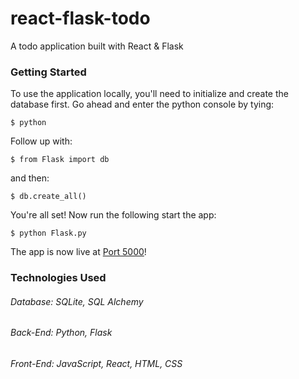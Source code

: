 # react-flask-todo
A todo application built with React &amp; Flask

### Getting Started
To use the application locally, you'll need to initialize and create
the database first. Go ahead and enter the python console by tying:

`$ python`

Follow up with:

`$ from Flask import db`

and then:

`$ db.create_all()`

You're all set! Now run the following start the app:

`$ python Flask.py`

The app is now live at [Port 5000](http://localhost:5000/)!

### Technologies Used
###### Database: SQLite, SQL Alchemy
###### Back-End: Python, Flask
###### Front-End: JavaScript, React, HTML, CSS
